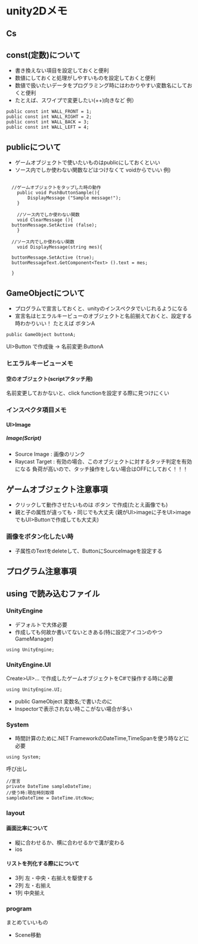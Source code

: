 # unity2Dメモ

## Cs
## const(定数)について
+ 書き換えない項目を設定しておくと便利
+ 数値にしておくと処理がしやすいものを設定しておくと便利
+ 数値で扱いたいデータをプログラミング時にはわかりやすい変数名にしておくと便利
+ たとえば、スワイプで変更したい(++)向きなど
例）
~~~
public const int WALL_FRONT = 1; 
public const int WALL_RIGHT = 2; 
public const int WALL_BACK = 3; 
public const int WALL_LEFT = 4; 
~~~
## publicについて
+ ゲームオブジェクトで使いたいものはpublicにしておくといい
+ ソース内でしか使わない関数などはつけなくて voidからでいい
例)
~~~

  //ゲームオブジェクトをタップした時の動作
	public void PushButtonSample(){
		DisplayMessage ("Sample message!");
	}
  
	//ソース内でしか使わない関数
	void ClearMessage (){
  buttonMessage.SetActive (false);	
	}
  
  //ソース内でしか使わない関数
	void DisplayMessage(string mes){
  
  buttonMessage.SetActive (true);
  buttonMessageText.GetComponent<Text> ().text = mes;
  
  }
~~~


## GameObjectについて
+ プログラムで宣言しておくと、unityのインスペクタでいじれるようになる
+ 宣言名はヒエラルキービューのオブジェクトと名前揃えておくと、設定する時わかりいい！
たとえば ボタンA
~~~
public GameObject buttonA;
~~~
UI>Button で作成後 -> 名前変更:ButtonA


### ヒエラルキービューメモ
#### 空のオブジェクト(scriptアタッチ用)
名前変更しておかないと、click functionを設定する際に見つけにくい

### インスペクタ項目メモ
#### UI>Image
##### Image(Script)
+ Source Image : 画像のリンク
+ Raycast Target : 有効の場合、このオブジェクトに対するタッチ判定を有効になる
負荷が高いので、タッチ操作をしない場合はOFFにしておく！！！

## ゲームオブジェクト注意事項
+ クリックして動作させたいものは ボタン で作成(たとえ画像でも)
+ 親と子の属性が違っても・同じでも大丈夫 (親がUI>imageに子をUI>imageでもUI>Buttonで作成しても大丈夫)
### 画像をボタン化したい時
+ 子属性のTextをdeleteして、ButtonにSourceImageを設定する

## プログラム注意事項
## using で読み込むファイル

### UnityEngine
+ デフォルトで大体必要
+ 作成しても何故か書いてないときある(特に設定アイコンのやつGameManager)
~~~
using UnityEngine;
~~~

### UnityEngine.UI
Create>UI>... で作成したゲームオブジェクトをC#で操作する時に必要
~~~
using UnityEngine.UI;
~~~
+ public GameObject 変数名;で書いたのに
+ Inspectorで表示されない時ここがない場合が多い

### System
+ 時間計算のために.NET FrameworkのDateTime,TimeSpanを使う時などに必要
~~~
using System;
~~~
呼び出し
~~~
//宣言
private DateTime sampleDateTime;
//使う時:現在時刻取得
sampleDateTime = DateTime.UtcNow;
~~~


### layout
#### 画面比率について
+ 縦に合わせるか、横に合わせるかで溝が変わる
+ ios 
#### リストを列化する際にについて
+ 3列 左・中央・右揃えを駆使する
+ 2列 左・右揃え
+ 1列 中央揃え

### program
まとめていいもの
+ Scene移動

